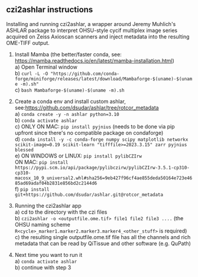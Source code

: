 ## czi2ashlar instructions

Installing and running czi2ashlar, a wrapper around Jeremy Muhlich's ASHLAR package to interpret OHSU-style cycif multiplex image series acquired on Zeiss Axioscan scanners and inject metadata into the resulting OME-TIFF output.<br>

1) Install Mamba (the better/faster conda, see: https://mamba.readthedocs.io/en/latest/mamba-installation.html)<br>
   a) Open Terminal window<br>
   b) `curl -L -O "https://github.com/conda-forge/miniforge/releases/latest/download/Mambaforge-$(uname)-$(uname -m).sh"`<br>
   c) `bash Mambaforge-$(uname)-$(uname -m).sh`<br>

2) Create a conda env and install custom ashlar, see:https://github.com/dsudar/ashlar/tree/rotcor_metadata<br>
   a) `conda create -y -n ashlar python=3.10`<br>
   b) `conda activate ashlar`<br>
   c) ONLY ON MAC: `pip install pyjnius`       (needs to be done via pip upfront since there's no compatible package on condaforge)<br>
   d) `conda install -y -c conda-forge numpy scipy matplotlib networkx scikit-image=0.19 scikit-learn "tifffile>=2023.3.15" zarr pyjnius blessed`<br>
   e) ON WINDOWS or LINUX: `pip install pylibCZIrw`<br>
   ON MAC: `pip install https://pypi.scm.io/api/package/pylibczirw/pylibCZIrw-3.5.1-cp310-cp310-macosx_10_9_universal2.whl#sha256=9eb427f96cf4ae855deda50164e723e4685ad69adaf04b2831e856bd2c2144d6`<br>
   f) `pip install git+https://github.com/dsudar/ashlar.git@rotcor_metadata`

3) Running the czi2ashlar app<br>
   a) cd to the directory with the czi files<br>
   b) `czi2ashlar -o <outputfile.ome.tif> file1 file2 file3 ....`  (the OHSU naming scheme `R<cycle>_marker1.marker2.marker3.marker4_<other_stuff>` is required)<br>
   c) the resulting single outputfile.ome.tif file has all the channels and rich metadata that can be read by QiTissue and other software (e.g. QuPath)<br>

4) Next time you want to run it<br>
   a) `conda activate ashlar`<br>
   b) continue with step 3<br>

